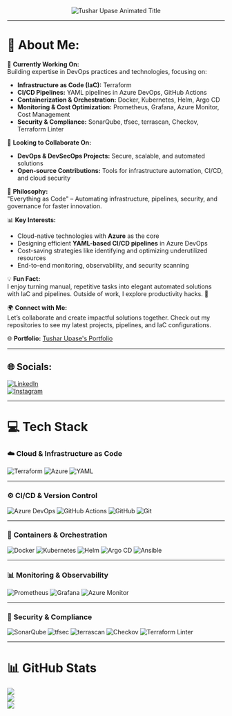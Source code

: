 <!-- Animated Banner -->
<p align="center">
  <img src="https://readme-typing-svg.herokuapp.com?font=Fira+Code&size=26&pause=1000&color=00ADEF&center=true&vCenter=true&width=800&lines=👋+Hi%2C+I'm+Tushar+Upase!;+Azure+DevOps+Engineer;💻+Terraform+%7C+Docker+%7C+Kubernetes+%7C+GitHub+Actions;🌐+Passionate+About+Cloud+Automation+%26+IaC" alt="Tushar Upase Animated Title">
</p>

---

# 💫 About Me:

🔭 **Currently Working On:**  
Building expertise in DevOps practices and technologies, focusing on:  
- **Infrastructure as Code (IaC):** Terraform  
- **CI/CD Pipelines:** YAML pipelines in Azure DevOps, GitHub Actions  
- **Containerization & Orchestration:** Docker, Kubernetes, Helm, Argo CD  
- **Monitoring & Cost Optimization:** Prometheus, Grafana, Azure Monitor, Cost Management  
- **Security & Compliance:** SonarQube, tfsec, terrascan, Checkov, Terraform Linter  

👯 **Looking to Collaborate On:**  
- **DevOps & DevSecOps Projects:** Secure, scalable, and automated solutions  
- **Open-source Contributions:** Tools for infrastructure automation, CI/CD, and cloud security  

🌱 **Philosophy:**  
"Everything as Code" – Automating infrastructure, pipelines, security, and governance for faster innovation.  

📊 **Key Interests:**  
- Cloud-native technologies with **Azure** as the core  
- Designing efficient **YAML-based CI/CD pipelines** in Azure DevOps  
- Cost-saving strategies like identifying and optimizing underutilized resources  
- End-to-end monitoring, observability, and security scanning  

💡 **Fun Fact:**  
I enjoy turning manual, repetitive tasks into elegant automated solutions with IaC and pipelines. Outside of work, I explore productivity hacks. 🚀  

🌍 **Connect with Me:**  
Let’s collaborate and create impactful solutions together. Check out my repositories to see my latest projects, pipelines, and IaC configurations.  

🌐 **Portfolio:** [Tushar Upase's Portfolio](https://devsecopstushar.tech/)  

---

## 🌐 Socials:
[![LinkedIn](https://img.shields.io/badge/LinkedIn-%230077B5.svg?logo=linkedin&logoColor=white)](https://www.linkedin.com/in/tushar-upase/)  
[![Instagram](https://img.shields.io/badge/Instagram-%23E4405F.svg?logo=Instagram&logoColor=white)](https://www.instagram.com/tushu_a_r258/)  

---

# 💻 Tech Stack

### ☁️ **Cloud & Infrastructure as Code**
![Terraform](https://img.shields.io/badge/terraform-%235835CC.svg?style=for-the-badge&logo=terraform&logoColor=white) 
![Azure](https://img.shields.io/badge/azure-%230072C6.svg?style=for-the-badge&logo=microsoftazure&logoColor=white)
![YAML](https://img.shields.io/badge/yaml-%23ffffff.svg?style=for-the-badge&logo=yaml&logoColor=151515) 

---

### ⚙️ **CI/CD & Version Control**
![Azure DevOps](https://img.shields.io/badge/azure%20devops-%230072C6.svg?style=for-the-badge&logo=azuredevops&logoColor=white)
![GitHub Actions](https://img.shields.io/badge/github%20actions-%232671E5.svg?style=for-the-badge&logo=githubactions&logoColor=white) 
![GitHub](https://img.shields.io/badge/github-%23121011.svg?style=for-the-badge&logo=github&logoColor=white) 
![Git](https://img.shields.io/badge/git-%23F05033.svg?style=for-the-badge&logo=git&logoColor=white)

---

### 🐳 **Containers & Orchestration**
![Docker](https://img.shields.io/badge/docker-%230db7ed.svg?style=for-the-badge&logo=docker&logoColor=white)
![Kubernetes](https://img.shields.io/badge/kubernetes-%23326ce5.svg?style=for-the-badge&logo=kubernetes&logoColor=white)
![Helm](https://img.shields.io/badge/helm-%230F1689.svg?style=for-the-badge&logo=helm&logoColor=white)
![Argo CD](https://img.shields.io/badge/argocd-%23EF7B4D.svg?style=for-the-badge&logo=argo&logoColor=white)
![Ansible](https://img.shields.io/badge/ansible-%231A1918.svg?style=for-the-badge&logo=ansible&logoColor=white)

---

### 📊 **Monitoring & Observability**
![Prometheus](https://img.shields.io/badge/Prometheus-E6522C?style=for-the-badge&logo=Prometheus&logoColor=white) 
![Grafana](https://img.shields.io/badge/grafana-%23F46800.svg?style=for-the-badge&logo=grafana&logoColor=white)
![Azure Monitor](https://img.shields.io/badge/azure%20monitor-%230072C6.svg?style=for-the-badge&logo=microsoftazure&logoColor=white)

---

### 🔐 **Security & Compliance**
![SonarQube](https://img.shields.io/badge/SonarQube-black?style=for-the-badge&logo=sonarqube&logoColor=4E9BCD)
![tfsec](https://img.shields.io/badge/tfsec-%230081CB.svg?style=for-the-badge&logo=tfsec&logoColor=white)
![terrascan](https://img.shields.io/badge/terrascan-%230081CB.svg?style=for-the-badge&logo=terrascan&logoColor=white)
![Checkov](https://img.shields.io/badge/Checkov-%230081CB.svg?style=for-the-badge&logo=checkov&logoColor=white)
![Terraform Linter](https://img.shields.io/badge/Terraform%20Linter-%235835CC.svg?style=for-the-badge&logo=terraform&logoColor=white)

---

# 📊 GitHub Stats
![](https://github-readme-stats.vercel.app/api?username=tusharupase258&theme=dark&hide_border=false&include_all_commits=false&count_private=false)<br/>
![](https://github-readme-streak-stats.herokuapp.com/?user=tusharupase258&theme=dark&hide_border=false)<br/>
![](https://github-readme-stats.vercel.app/api/top-langs/?username=tusharupase258&theme=dark&hide_border=false&include_all_commits=false&count_private=false&layout=compact)
